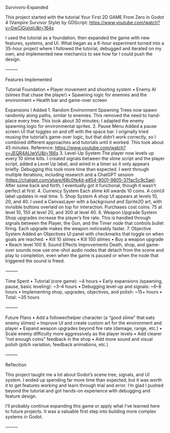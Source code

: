 Survivors-Expanded

This project started with the tutorial Your First 2D GAME From Zero in Godot 4 (Vampire Survivor Style) by GDScript:
https://www.youtube.com/watch?v=GwCiGixlqiU&t=164s

I used the tutorial as a foundation, then expanded the game with new features, systems, and UI. What began as a 6-hour experiment turned into a 35-hour project where I followed the tutorial, debugged and iterated on my own, and implemented new mechanics to see how far I could push the design.

⸻

Features Implemented

Tutorial Foundation
	•	Player movement and shooting system
	•	Enemy AI (slimes that chase the player)
	•	Spawning logic for enemies and the environment
	•	Health bar and game-over screen

Expansions I Added
	1.	Random Environment Spawning
Trees now spawn randomly along paths, similar to enemies. This removed the need to hand-place every tree.
This took about 30 minutes; I adapted the enemy spawning logic for environmental sprites.
	2.	Pause Menu
Added a pause screen UI that toggles on and off with the space bar.
I originally tried reusing the tutorial’s game-over logic, but that didn’t work correctly, so I combined different approaches and tutorials until it worked.
This took about 45 minutes. Reference: https://www.youtube.com/watch?v=JEQR4ALlwVU&t=166s
	3.	Level-Up System
The player now levels up every 10 slime kills. I created signals between the slime script and the player script, added a Level Up label, and wired in a timer so it only appears briefly.
Debugging this took more time than expected. I went through multiple iterations, including research and a ChatGPT session (https://chatgpt.com/share/68c0fe4d-e854-8001-9805-37fac5c9c5ae). After some back and forth, I eventually got it functional, though it wasn’t perfect at first.
	4.	Currency System
Each slime kill awards 10 coins. A coinUI label updates in real time.
	5.	Shop System
A shop UI appears at levels 10, 20, and 40.
I used a CanvasLayer with a background and Sprite2D art, with invisible buttons overlaid on top for interaction.
Purchases cost coins: 75 at level 10, 150 at level 20, and 300 at level 40.
	6.	Weapon Upgrade System
Shop upgrades increase the player’s fire rate. This is handled through signals between the Player, the Gun, and the Timer node that controls bullet firing. Each upgrade makes the weapon noticeably faster.
	7.	Objective System
Added an Objectives UI panel with checkmarks that toggle on when goals are reached:
	•	Kill 10 slimes
	•	Kill 100 slimes
	•	Buy a weapon upgrade
	•	Reach level 100
	8.	Sound Effects Improvements
Death, shop, and game-over sounds now use one-shot audio nodes that detach from the scene and play to completion, even when the game is paused or when the node that triggered the sound is freed.

⸻

Time Spent
	•	Tutorial (core game): ~4 hours
	•	Early expansions (spawning, pause, basic leveling): ~3–4 hours
	•	Debugging level-up and signals: ~6–8 hours
	•	Implementing shop, upgrades, objectives, and polish: ~15+ hours
	•	Total: ~35 hours

⸻

Future Plans
	•	Add a follower/helper character (a “good slime” that eats enemy slimes)
	•	Improve UI and create custom art for the environment and player
	•	Expand weapon upgrades beyond fire rate (damage, range, etc.)
	•	Scale enemy difficulty more aggressively as the player levels
	•	Add clearer “not enough coins” feedback in the shop
	•	Add more sound and visual polish (pitch variation, feedback animations, etc.)

⸻

Reflection

This project taught me a lot about Godot’s scene tree, signals, and UI system. I ended up spending far more time than expected, but it was worth it to get features working and learn through trial and error. I’m glad I pushed beyond the tutorial and got hands-on experience with debugging and feature design.

I’ll probably continue expanding this game or apply what I’ve learned here to future projects. It was a valuable first step into building more complex systems in Godot.

⸻
